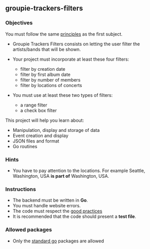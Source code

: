 ## groupie-trackers-filters

### Objectives

You must follow the same [principles](https://public.01-edu.org/subjects/groupie-trackers/groupie-trackers.en) as the first subject.

- Groupie Trackers Filters consists on letting the user filter the artists/bands that will be shown.

- Your project must incorporate at least these four filters:
  - filter by creation date
  - filter by first album date
  - filter by number of members
  - filter by locations of concerts

- You must use at least these two types of filters:
  - a range filter
  - a check box filter

This project will help you learn about:

- Manipulation, display and storage of data
- Event creation and display
- JSON files and format
- Go routines

### Hints

- You have to pay attention to the locations. For example Seattle, Washington, USA **is part of** Washington, USA.

### Instructions

- The backend must be written in **Go**.
- You must handle website errors.
- The code must respect the [good practices](https://public.01-edu.org/subjects/good-practices.en)
- It is recommended that the code should present a **test file**.

### Allowed packages

- Only the [standard go](https://golang.org/pkg/) packages are allowed
